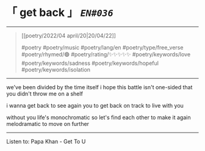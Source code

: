 # &#12300; get back &#12301; *`EN#036`*

---

> [[poetry/2022/04 april/20|20/04/22]]
> 
> #poetry 
> #poetry/music 
> #poetry/lang/en 
> #poetry/type/free_verse 
> #poetry/rhymed/🟢 
> #poetry/rating/✨✨✨✨✨ 
> #poetry/keywords/love #poetry/keywords/sadness #poetry/keywords/hopeful #poetry/keywords/isolation 

---

we've been divided
by the time itself
i hope this battle isn't one-sided
that you didn't throw me on a shelf

i wanna get back
to see again you
to get back on track
to live with you

without you life's monochromatic
so let's find each other
to make it again melodramatic
to move on further

---

Listen to: Papa Khan - Get To U